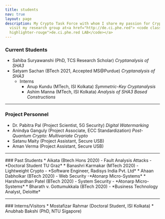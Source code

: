 ```yaml
---
title: students
nav: true
layout: page
description: My Crypto Task Force with whom I share my passion for Crypto! <br>Also
  visit my research group at<a href="http://de.ci.phe.red"> <code class="language-plaintext
  highlighter-rouge">de.ci.phe.red LAB</code></a>
---
```


### Current Students
* Sahiba Suryawanshi (PhD,  TCS Research Scholar) *Cryptanalysis of SHA3*
* Satyam Sachan (BTech 2021, Accepted MS@Purdue)   *Cryptanalysis of SHA3*
	*  Interns 
		* Anup Kundu (MTech, ISI Kolkata) *Symmetric-Key Cryptanalysis*
		* Ashim Manna (MTech, ISI Kolkata) *Analysis of  SHA3 Based Constructions*
<hr>

### Project Personnel
* Dr. Pabitra Pal (Project Scientist, 5G Security) *Digital Watermarking*
* Anindya Ganguly (Project Associate, ECC Standardization)  *Post-Quantum Crypto: Multivariate Crypto*
* Satanu Maity (Project Assistant, Secure USB)
* Aman Verma (Project Assistant, Secure USB)
<hr>
### Past Students
* Aikata (Btech Hons 2020) - Fault Analysis Attacks - *Doctoral Student TU Graz*
* Banashri Karmakar (MTech 2020)  -  Lightweight Crypto - *Software Engineer, Radisys India Pvt. Ltd*
* Ahaan Dabholkar (BTech 2020) -  Web Security -*Atonarp Micro-Systems*
* Harshvardhan Patel (BTech 2020) - System Security - *Atonarp Micro-Systems*
* Bharath v. Gottumukkala (BTech 2020)  - *Business Technology Analyst, Deloitte*
<hr>
### Interns/Visitors
* Mostafizar Rahmar (Doctoral Student, ISI Kolkata)
* Anubhab Bakshi (PhD, NTU Sigapore)
